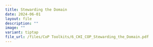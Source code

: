 ```yaml
---
title: Stewarding the Domain
date: 2024-06-01
layout: file
description: ""
image: ""
variant: tiptap
file_url: /files/CoP Toolkits/6_CHI_COP_Stewarding_the_Domain.pdf
---
```

